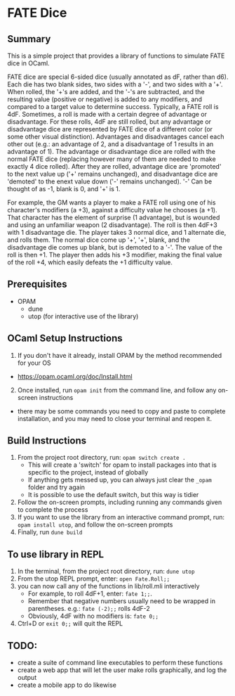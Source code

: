 # FATE Dice

## Summary
This is a simple project that provides a library of functions to simulate FATE dice in OCaml.


FATE dice are special 6-sided dice (usually annotated as dF, rather than d6). Each die has two blank sides, two sides with a '-', and two sides with a '+'. 
When rolled, the '+'s are added, and the '-'s are subtracted, and the resulting value (positive or negative) is added to any modifiers, and compared to a target value to determine success.
Typically, a FATE roll is 4dF. Sometimes, a roll is made with a certain degree of advantage or disadvantage. For these rolls, 4dF are still rolled, but any advantage or disadvantage dice are represented by FATE dice of a different color 
(or some other visual distinction). Advantages and disadvantages cancel each other out (e.g.: an advantage of 2, and a disadvantage of 1 results in an advantage of 1). The advantage or disadvantage dice are rolled with the normal FATE dice (replacing however
many of them are needed to make exactly 4 dice rolled). After they are rolled, advantage dice are 'promoted' to the next value up ('+' remains unchanged), and disadvantage dice are 'demoted' to the enext value down ('-' remains unchanged).
'-' Can be thought of as -1, blank is 0, and '+' is 1.


For example, the GM wants a player to make a FATE roll using one of his character's modifiers (a +3), against a difficulty value he chooses (a +1). That character has the element of surprise (1 advantage), but is wounded and using an unfamiliar weapon (2 disadvantage).
The roll is then 4dF+3 with 1 disadvantage die. The player takes 3 normal dice, and 1 alternate die, and rolls them. The normal dice come up '+', '+', blank, and the disadvantage die comes up blank, but is demoted to a '-'. The value of the roll is then +1. The player then adds his +3 modifier, making the final value of the roll +4, which easily defeats the +1 difficulty value.

## Prerequisites
- OPAM
  - dune
  - utop (for interactive use of the library)

 ## OCaml Setup Instructions
 1. If you don't have it already, install OPAM by the method recommended for your OS
  * https://opam.ocaml.org/doc/Install.html
 2. Once installed, run `opam init` from the command line, and follow any on-screen instructions
  * there may be some commands you need to copy and paste to complete installation, and you may need to close your terminal and reopen it.
  
## Build Instructions
1. From the project root directory, run: `opam switch create .`
   * This will create a 'switch' for opam to install packages into that is specific to the project, instead of globally
   * If anything gets messed up, you can always just clear the `_opam` folder and try again
   * It is possible to use the default switch, but this way is tidier
2. Follow the on-screen prompts, including running any commands given to complete the process
3. If you want to use the library from an interactive command prompt, run: `opam install utop`, and follow the on-screen prompts
4. Finally, run `dune build`

## To use library in REPL
1. In the terminal, from the project root directory, run: `dune utop`
2. From the utop REPL prompt, enter: `open Fate.Roll;;`
3. you can now call any of the functions in lib/roll.mli interactively
   * For example, to roll 4dF+1, enter: `fate 1;;`.
   * Remember that negative numbers usually need to be wrapped in parentheses. e.g.: `fate (-2);;` rolls 4dF-2
   * Obviously, 4dF with no modifiers is: `fate 0;;`
5. Ctrl+D or `exit 0;;` will quit the REPL 

## TODO:
- create a suite of command line executables to perform these functions
- create a web app that will let the user make rolls graphically, and log the output
- create a mobile app to do likewise
